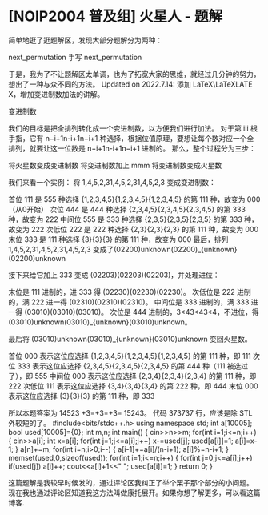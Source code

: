 # [NOIP2004 普及组] 火星人 - 题解

简单地逛了逛题解区，发现大部分题解分为两种：

next_permutation
手写 next_permutation

于是，我为了不让题解区太单调，也为了拓宽大家的思维，就经过几分钟的努力，想出了一种与众不同的方法。
Updated on 2022.7.14: 添加 LaTeX\LaTeXLATE​X，增加变进制数加法的讲解。

变进制数

我们的目标是把全排列转化成一个变进制数，以方便我们进行加法。
对于第 iii 根手指，它有 n−i+1n-i+1n−i+1 种选择，根据位值原理，要想让每个数对应一个全排列，就要让这一位数是 n−i+1n-i+1n−i+1 进制的。
那么，整个过程分为三步：

将火星数变成变进制数
将变进制数加上 mmm
将变进制数变成火星数

我们来看一个实例：
将 1,4,5,2,31,4,5,2,31,4,5,2,3 变成变进制数：

首位 111 是 555 种选择 {1,2,3,4,5}\{1,2,3,4,5\}{1,2,3,4,5} 的第 111 种，故变为 000（从0开始）
次位 444 是 444 种选择 {2,3,4,5}\{2,3,4,5\}{2,3,4,5} 的第 333 种，故变为 222
中间位 555 是 333 种选择 {2,3,5}\{2,3,5\}{2,3,5} 的第 333 种，故变为 222
次低位 222 是 222 种选择 {2,3}\{2,3\}{2,3} 的第 111 种，故变为 000
末位 333 是 111 种选择 {3}\{3\}{3} 的第 111 种，故变为 000
最后，排列 1,4,5,2,31,4,5,2,31,4,5,2,3 变成了(02200)unknown(02200)_{unknown}(02200)unknown​

接下来给它加上 333 变成 (02203)(02203)(02203)，并处理进位：

末位是 111 进制的，进 333 得 (02230)(02230)(02230)。
次低位是 222 进制的，满 222 进一得 (02310)(02310)(02310)。
中间位是 333 进制的，满 333 进一得 (03010)(03010)(03010)。
次位是 444 进制的，3<43<43<4，不进位，得 (03010)unknown(03010)_{unknown}(03010)unknown​。

最后将 (03010)unknown(03010)_{unknown}(03010)unknown​ 变回火星数。

首位 000 表示这位应选择 {1,2,3,4,5}\{1,2,3,4,5\}{1,2,3,4,5} 的第 111 种，即 111
次位 333 表示这位应选择 {2,3,4,5}\{2,3,4,5\}{2,3,4,5} 的第 444 种（111 被选过了），即 555
中间位 000 表示这位应选择 {2,3,4}\{2,3,4\}{2,3,4} 的第 111 种，即 222
次低位 111 表示这位应选择 {3,4}\{3,4\}{3,4} 的第 222 种，即 444
末位 000 表示这位应选择 {3}\{3\}{3} 的第 111 种，即 333

所以本题答案为 14523 +3=+3=+3= 15243。
代码 373737 行，应该是除 STL 外较短的了。
#include<bits/stdc++.h>
using namespace std;
int a[10005];
bool used[10005]={0};
int m,n;
int main()
{
    cin>>n>>m;
    for(int i=1;i<=n;i++)
    {
        cin>>a[i];
        int x=a[i];
        for(int j=1;j<=a[i];j++)
            x-=used[j];
        used[a[i]]=1;
        a[i]=x-1;
    }
    a[n]+=m;
    for(int i=n;i>0;i--)
    {
        a[i-1]+=a[i]/(n-i+1);
        a[i]%=n-i+1;
    }
    memset(used,0,sizeof(used));
    for(int i=1;i<=n;i++)
    {
        for(int j=0;j<=a[i];j++)
            if(used[j])
                a[i]++;
        cout<<a[i]+1<<" ";
        used[a[i]]=1;
    }
    return 0;
}


这篇题解是我较早时候发的，通过评论区我纠正了举个栗子那个部分的小问题。
现在我也通过评论区知道我这方法叫做康托展开。如果你想了解更多，可以看这篇博客.
 